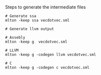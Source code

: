 Steps to generate the intermediate files


```
# Generate ssa
mlton -keep ssa vecdotvec.sml

# Generate llvm output

# Assebly
mlton -keep g  vecdotvec.sml

# LLVM
mlton -keep g -codegen llvm vecdotvec.sml

# C
mlton -keep g -codegen c vecdotvec.sml
```

